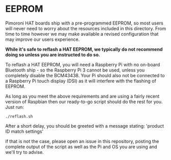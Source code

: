 # EEPROM

Pimoroni HAT boards ship with a pre-programmed EEPROM, so most users will never need to worry about the resources included in this directory. From time to time however we may make available a revised configuration that may improve our users experience.

**While it's safe to reflash a HAT EEPROM, we typically do not recommend doing so unless you are instructed to do so.**

To reflash a HAT EEPROM, you will need a Raspberry Pi with no on-board Bluetooth ship - so the Raspberry Pi 3 cannot be used, unless you completely disable the BCM43438.
Your Pi should also not be connected to a Raspberry Pi touch display (DSI) as it will interfere with the flashing of EEPROM.

As long as you meet the above requirements and are using a fairly recent version of Raspbian then our ready-to-go script should do the rest for you. Just run:

```
./reflash.sh
``` 

After a short delay, you should be greeted with a message stating:
'product ID match settings'

if that is not the case, please open an issue in this repository, posting the complete output of the script as well as the Pi and OS you are using and we'll try to advise.
